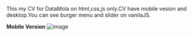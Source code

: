 This my CV for DataMola on html,css,js only.CV have mobile vesion and desktop.You can see burger menu and slider on vanilaJS.

<strong>Mobile Version</strong>
![image](https://user-images.githubusercontent.com/83368735/213313208-99a5dc20-d670-4d5b-a81c-62fc759643cf.png)


